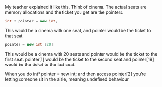 


My teacher explained it like this.
Think of cinema. The actual seats are memory allocations and the ticket you get are the pointers.

```C++
int * pointer = new int;
```
This would be a cinema with one seat, and pointer would be the ticket to that seat

```C++
pointer = new int [20] 
```
This would be a cinema with 20 seats and pointer would be the ticket to the first seat. pointer[1] would be the ticket to the second seat and pointer[19] would be the ticket to the last seat.

When you do int* pointer = new int; and then access pointer[2] you're letting someone sit in the aisle, meaning undefined behaviour
